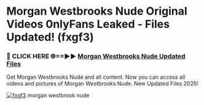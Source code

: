 # Morgan Westbrooks Nude Original Videos 0nlyFans Leaked - Files Updated! (fxgf3)

<h3>🔴 CLICK HERE 🌐==►► <a href="https://tinyurl.com/4mcuefdz" rel="nofollow">Morgan Westbrooks Nude Updated Files</a></h3>

Get Morgan Westbrooks Nude and all content. Now you can access all videos and pictures of Morgan Westbrooks Nude. New Updated Files 2025!

[![fxgf3](https://i.imgur.com/StAQSOY.gif)](https://tinyurl.com/4mcuefdz)
morgan westbrook nude